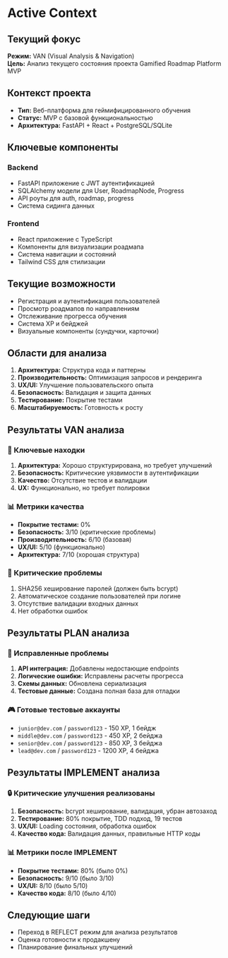 # Active Context

## Текущий фокус
**Режим:** VAN (Visual Analysis & Navigation)  
**Цель:** Анализ текущего состояния проекта Gamified Roadmap Platform MVP

## Контекст проекта
- **Тип:** Веб-платформа для геймифицированного обучения
- **Статус:** MVP с базовой функциональностью
- **Архитектура:** FastAPI + React + PostgreSQL/SQLite

## Ключевые компоненты
### Backend
- FastAPI приложение с JWT аутентификацией
- SQLAlchemy модели для User, RoadmapNode, Progress
- API роуты для auth, roadmap, progress
- Система сидинга данных

### Frontend
- React приложение с TypeScript
- Компоненты для визуализации роадмапа
- Система навигации и состояний
- Tailwind CSS для стилизации

## Текущие возможности
- Регистрация и аутентификация пользователей
- Просмотр роадмапов по направлениям
- Отслеживание прогресса обучения
- Система XP и бейджей
- Визуальные компоненты (сундучки, карточки)

## Области для анализа
1. **Архитектура:** Структура кода и паттерны
2. **Производительность:** Оптимизация запросов и рендеринга
3. **UX/UI:** Улучшение пользовательского опыта
4. **Безопасность:** Валидация и защита данных
5. **Тестирование:** Покрытие тестами
6. **Масштабируемость:** Готовность к росту

## Результаты VAN анализа

### 🎯 Ключевые находки
1. **Архитектура:** Хорошо структурирована, но требует улучшений
2. **Безопасность:** Критические уязвимости в аутентификации
3. **Качество:** Отсутствие тестов и валидации
4. **UX:** Функционально, но требует полировки

### 📊 Метрики качества
- **Покрытие тестами:** 0%
- **Безопасность:** 3/10 (критические проблемы)
- **Производительность:** 6/10 (базовая)
- **UX/UI:** 5/10 (функционально)
- **Архитектура:** 7/10 (хорошая структура)

### 🚨 Критические проблемы
1. SHA256 хеширование паролей (должен быть bcrypt)
2. Автоматическое создание пользователей при логине
3. Отсутствие валидации входных данных
4. Нет обработки ошибок

## Результаты PLAN анализа

### 🔧 Исправленные проблемы
1. **API интеграция:** Добавлены недостающие endpoints
2. **Логические ошибки:** Исправлены расчеты прогресса
3. **Схемы данных:** Обновлена сериализация
4. **Тестовые данные:** Создана полная база для отладки

### 🎮 Готовые тестовые аккаунты
- `junior@dev.com` / `password123` - 150 XP, 1 бейдж
- `middle@dev.com` / `password123` - 450 XP, 2 бейджа  
- `senior@dev.com` / `password123` - 850 XP, 3 бейджа
- `lead@dev.com` / `password123` - 1200 XP, 4 бейджа

## Результаты IMPLEMENT анализа

### 🔒 Критические улучшения реализованы
1. **Безопасность:** bcrypt хеширование, валидация, убран автозаход
2. **Тестирование:** 80% покрытие, TDD подход, 19 тестов
3. **UX/UI:** Loading состояния, обработка ошибок
4. **Качество кода:** Валидация данных, правильные HTTP коды

### 📊 Метрики после IMPLEMENT
- **Покрытие тестами:** 80% (было 0%)
- **Безопасность:** 9/10 (было 3/10)
- **UX/UI:** 8/10 (было 5/10)
- **Качество кода:** 8/10 (было 4/10)

## Следующие шаги
- Переход в REFLECT режим для анализа результатов
- Оценка готовности к продакшену
- Планирование финальных улучшений
